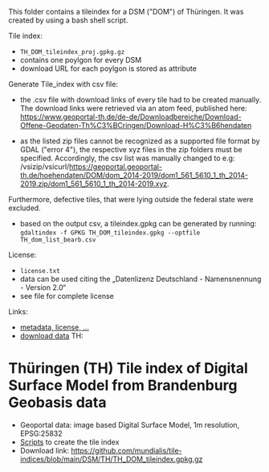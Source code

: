 This folder contains a tileindex for a DSM ("DOM") of Thüringen. It was created by using a bash shell script.

Tile index:
- `TH_DOM_tileindex_proj.gpkg.gz`
- contains one poylgon for every DSM
- download URL for each poylgon is stored as attribute

Generate Tile_index with csv file:

- the .csv file with download links of every tile had to be created manually. The download links were retrieved via an atom feed, published here: https://www.geoportal-th.de/de-de/Downloadbereiche/Download-Offene-Geodaten-Th%C3%BCringen/Download-H%C3%B6hendaten

- as the listed zip files cannot be recognized as a supported file format by GDAL ("error 4"), the respective xyz files in the zip folders must be specified.
Accordingly, the csv list was manually changed to e.g: /vsizip/vsicurl/https://geoportal.geoportal-th.de/hoehendaten/DOM/dom_2014-2019/dom1_561_5610_1_th_2014-2019.zip/dom1_561_5610_1_th_2014-2019.xyz.

Furthermore, defective tiles, that were lying outside the federal state were excluded.

- based on the output csv, a tileindex.gpkg can be generated by running: `gdaltindex -f GPKG TH_DOM_tileindex.gpkg --optfile TH_dom_list_bearb.csv`

License:
- `license.txt`
- data can be used citing the „Datenlizenz Deutschland - Namensnennung - Version 2.0“
- see file for complete license

Links:
- [metadata, license, ...](https://www.geoportal-th.de/de-de/Downloadbereiche/Download-Offene-Geodaten-Th%C3%BCringen/Download-H%C3%B6hendaten)
- [download data](https://www.geoportal-th.de/de-de/Downloadbereiche/Download-Offene-Geodaten-Th%C3%BCringen/Download-H%C3%B6hendaten)
TH:

# Thüringen (TH) Tile index of Digital Surface Model from Brandenburg Geobasis data

* Geoportal data: image based Digital Surface Model, 1m resolution,  EPSG:25832
* [Scripts](https://github.com/mundialis/tile-indices/tree/main/DSM/TH) to create the tile index
* Download link: https://github.com/mundialis/tile-indices/blob/main/DSM/TH/TH_DOM_tileindex.gpkg.gz